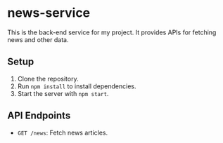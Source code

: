 # news-service

This is the back-end service for my project. It provides APIs for fetching news and other data.

## Setup
1. Clone the repository.
2. Run `npm install` to install dependencies.
3. Start the server with `npm start`.

## API Endpoints
- `GET /news`: Fetch news articles.